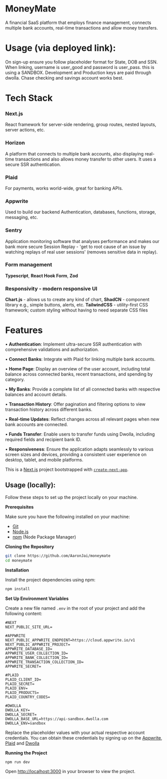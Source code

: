 # MoneyMate
A financial SaaS platform that employs finance management, connects multiple bank accounts, real-time transactions and allow money transfers.

# Usage (via deployed link):
On sign-up ensure you follow placeholder format for State, DOB and SSN.
When linking, username is user_good and password is user_pass.
this is using a SANDBOX. Development and Production keys are paid through dwolla.
Chase checking and savings account works best.

# Tech Stack
### Next.js
React framework for server-side rendering, group routes, nested layouts, server actions, etc.

### Horizon
A platform that connects to multiple bank accounts, also displaying real-time transactions and also allows money transfer to other users.
It uses a secure SSR authentication.

### Plaid
For payments, works world-wide, great for banking APIs.

### Appwrite
Used to build our backend
Authentication, databases, functions, storage, messaging, etc.

### Sentry
Application monitoring software that analyses performance and makes our bank more secure
Session Replay - 'get to root cause of an issue by watching replays of real user sessions' 
(removes sensitive data in replay).

### Form management
**Typescript**, **React Hook Form**, **Zod**

### Responsivity - modern responsive UI
**Chart.js** - allows us to create any kind of chart, 
**ShadCN** - component library e.g., simple buttons, alerts, etc.
**TailwindCSS** - utility-first CSS framework; custom styling without having to need separate CSS files

# Features
• **Authentication**: Implement ultra-secure SSR authentication with comprehensive validations and authorization.

• **Connect Banks**: Integrate with Plaid for linking multiple bank accounts.

• **Home Page**: Display an overview of the user account, including total balance across connected banks, recent transactions, and spending by category.

• **My Banks**: Provide a complete list of all connected banks with respective balances and account details.

• **Transaction History**: Offer pagination and filtering options to view transaction history across different banks.

• **Real-time Updates**: Reflect changes across all relevant pages when new bank accounts are connected.

• **Funds Transfer**: Enable users to transfer funds using Dwolla, including required fields and recipient bank ID.

• **Responsiveness**: Ensure the application adapts seamlessly to various screen sizes and devices, providing a consistent user experience on desktop, tablet, and mobile platforms.

This is a [Next.js](https://nextjs.org/) project bootstrapped with [`create-next-app`](https://github.com/vercel/next.js/tree/canary/packages/create-next-app).

## Usage (locally):

Follow these steps to set up the project locally on your machine.

**Prerequisites**

Make sure you have the following installed on your machine:

- [Git](https://git-scm.com/)
- [Node.js](https://nodejs.org/en)
- [npm](https://www.npmjs.com/) (Node Package Manager)

**Cloning the Repository**

```bash
git clone https://github.com/AaronJai/moneymate
cd moneymate
```

**Installation**

Install the project dependencies using npm:

```bash
npm install
```

**Set Up Environment Variables**

Create a new file named `.env` in the root of your project and add the following content:

```env
#NEXT
NEXT_PUBLIC_SITE_URL=

#APPWRITE
NEXT_PUBLIC_APPWRITE_ENDPOINT=https://cloud.appwrite.io/v1
NEXT_PUBLIC_APPWRITE_PROJECT=
APPWRITE_DATABASE_ID=
APPWRITE_USER_COLLECTION_ID=
APPWRITE_BANK_COLLECTION_ID=
APPWRITE_TRANSACTION_COLLECTION_ID=
APPWRITE_SECRET=

#PLAID
PLAID_CLIENT_ID=
PLAID_SECRET=
PLAID_ENV=
PLAID_PRODUCTS=
PLAID_COUNTRY_CODES=

#DWOLLA
DWOLLA_KEY=
DWOLLA_SECRET=
DWOLLA_BASE_URL=https://api-sandbox.dwolla.com
DWOLLA_ENV=sandbox

```

Replace the placeholder values with your actual respective account credentials. You can obtain these credentials by signing up on the [Appwrite](https://appwrite.io/?utm_source=youtube&utm_content=reactnative&ref=JSmastery), [Plaid](https://plaid.com/) and [Dwolla](https://www.dwolla.com/)

**Running the Project**

```bash
npm run dev
```

Open [http://localhost:3000](http://localhost:3000) in your browser to view the project.
